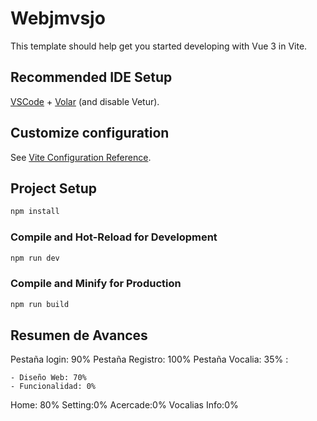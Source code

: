 # Webjmvsjo

This template should help get you started developing with Vue 3 in Vite.

## Recommended IDE Setup

[VSCode](https://code.visualstudio.com/) + [Volar](https://marketplace.visualstudio.com/items?itemName=Vue.volar) (and disable Vetur).

## Customize configuration

See [Vite Configuration Reference](https://vitejs.dev/config/).

## Project Setup

```sh
npm install
```

### Compile and Hot-Reload for Development

```sh
npm run dev
```

### Compile and Minify for Production

```sh
npm run build

```

## Resumen de Avances

Pestaña login: 90%
Pestaña Registro: 100%
Pestaña Vocalia: 35% :

    - Diseño Web: 70%
    - Funcionalidad: 0%

Home: 80%
Setting:0%
Acercade:0%
Vocalias Info:0%






